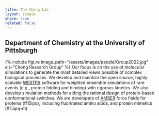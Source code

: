 ```yaml
---
title: The Chong Lab
layout: single
share: true
related: false
---
```

## Department of Chemistry at the University of Pittsburgh


{% include figure image_path="/assets/images/people/Group2022.jpg" alt="Chong Research Group" %}
Our focus is on the use of molecular simulations to generate the most detailed views possible of complex biological processes. We develop and maintain the open source, highly scalable [WESTPA](https://westpa.github.io/westpa) software for weighted ensemble simulations of rare events (e.g., protein folding and binding) with rigorous kinetics. We also develop simulation methods for aiding the rational design of protein-based conformational switches. We are developers of [AMBER](https://ambermd.org) force fields for proteins (ff15ipq), including fluorinated amino acids, and protein mimetics (ff15ipq-m). 
